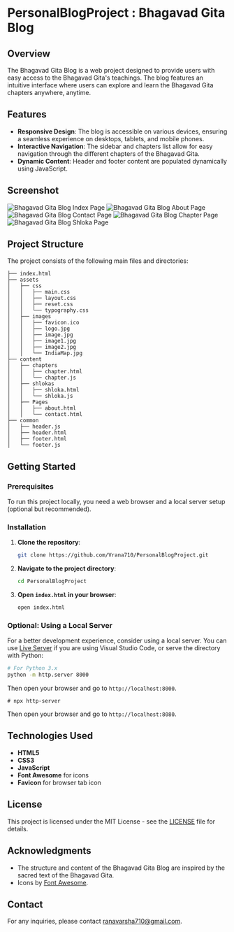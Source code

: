 # PersonalBlogProject : Bhagavad Gita Blog

## Overview

The Bhagavad Gita Blog is a web project designed to provide users with easy access to the Bhagavad Gita's teachings. The blog features an intuitive interface where users can explore and learn the Bhagavad Gita chapters anywhere, anytime.

## Features

- **Responsive Design**: The blog is accessible on various devices, ensuring a seamless experience on desktops, tablets, and mobile phones.
- **Interactive Navigation**: The sidebar and chapters list allow for easy navigation through the different chapters of the Bhagavad Gita.
- **Dynamic Content**: Header and footer content are populated dynamically using JavaScript.

## Screenshot

![Bhagavad Gita Blog Index Page](./assets/images/index.png)
![Bhagavad Gita Blog About Page](./assets/images/about.png)
![Bhagavad Gita Blog Contact Page](./assets/images/contact.png)
![Bhagavad Gita Blog Chapter Page](./assets/images/chapter.png)
![Bhagavad Gita Blog Shloka Page](./assets/images/shloka.png)


## Project Structure

The project consists of the following main files and directories:

```
├── index.html
├── assets
│   ├── css
│   │   ├── main.css
│   │   ├── layout.css
│   │   ├── reset.css
│   │   └── typography.css
│   ├── images
│   │   ├── favicon.ico
│   │   ├── logo.jpg
│   │   ├── image.jpg
│   │   ├── image1.jpg
│   │   ├── image2.jpg
│   │   └── IndiaMap.jpg
├── content
│   ├── chapters
│   │   ├── chapter.html
│   │   └── chapter.js
│   ├── shlokas
│   │   ├── shloka.html
│   │   └── shloka.js
│   ├── Pages
│   │   ├── about.html
│   │   └── contact.html
├── common
│   ├── header.js
│   ├── header.html
│   ├── footer.html
│   └── footer.js
```

## Getting Started

### Prerequisites

To run this project locally, you need a web browser and a local server setup (optional but recommended).

### Installation

1. **Clone the repository**:
    ```sh
    git clone https://github.com/Vrana710/PersonalBlogProject.git
    ```
2. **Navigate to the project directory**:
    ```sh
    cd PersonalBlogProject
    ```

3. **Open `index.html` in your browser**:
    ```sh
    open index.html
    ```

### Optional: Using a Local Server

For a better development experience, consider using a local server. You can use [Live Server](https://marketplace.visualstudio.com/items?itemName=ritwickdey.LiveServer) if you are using Visual Studio Code, or serve the directory with Python:

```sh
# For Python 3.x
python -m http.server 8000
```
Then open your browser and go to `http://localhost:8000`.

```-zsh
# npx http-server
```
Then open your browser and go to `http://localhost:8080`.

## Technologies Used

- **HTML5**
- **CSS3**
- **JavaScript**
- **Font Awesome** for icons
- **Favicon** for browser tab icon

## License

This project is licensed under the MIT License - see the [LICENSE](LICENSE) file for details.

## Acknowledgments

- The structure and content of the Bhagavad Gita Blog are inspired by the sacred text of the Bhagavad Gita.
- Icons by [Font Awesome](https://fontawesome.com/).

## Contact

For any inquiries, please contact [ranavarsha710@gmail.com](mailto:ranavarsha710@gmail.com).
